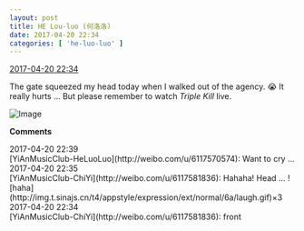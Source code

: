 ```yaml
---
layout: post
title: HE Lou-luo (何洛洛)
date: 2017-04-20 22:34
categories: [ 'he-luo-luo' ]
---
```


<div class="weibo-info">
  <a href="http://weibo.com/6117570574/EFqDDtnOP">2017-04-20 22:34</a>
</div>

The gate squeezed my head today when I walked out of the agency. :sob: It really hurts … But please remember to watch *Triple Kill* live.

<!-- more -->

![Image](http://wx1.sinaimg.cn/mw690/006G0Hz8gy1fetipbo67aj30qo0zk1kx.jpg)

**Comments**

<div class="weibo-info">2017-04-20 22:39</div>
[YiAnMusicClub-HeLuoLuo](http://weibo.com/u/6117570574): Want to cry …

<div class="weibo-info">2017-04-20 22:35</div>
[YiAnMusicClub-ChiYi](http://weibo.com/u/6117581836): Hahaha! Head … ![haha](http://img.t.sinajs.cn/t4/appstyle/expression/ext/normal/6a/laugh.gif)×3

<div class="weibo-info">2017-04-20 22:34</div>
[YiAnMusicClub-ChiYi](http://weibo.com/u/6117581836): front
